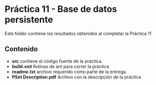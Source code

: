# Práctica 11 - Base de datos persistente

Este folder contiene los resultados obtenidos al completar la Práctica 11

## Contenido

* **src** contiene el código fuente de la práctica.
* **build.xml** Rutinas de ant para correr la práctica
* **readme.txt** archivo requerido como parte de la entrega.
* **PSet Description.pdf** Archivo con la descripción de la práctica
